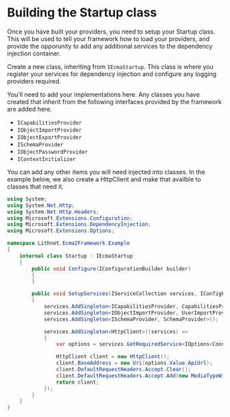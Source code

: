 # Building the Startup class
Once you have built your providers, you need to setup your Startup class.
This will be used to tell your framework how to load your providers, and provide the opporunity to add any additional services to the dependency injection container.

Create a new class, inheriting from `IEcmaStartup`. This class is where you register your services for dependency injection and configure any logging providers required. 

You'll need to add your implementations here. 
Any classes you have created that inherit from the following interfaces provided by the framework are added here.
- `ICapabilitiesProvider`
- `IObjectImportProvider`
- `IObjectExportProvider`
- `ISchemaProvider` 
- `IObjectPasswordProvider`
- `IContextInitializer`

You can add any other items you will need injected into classes. In the example below, we also create a HttpClient and make that availble to classes that need it. 

```cs
using System;
using System.Net.Http;
using System.Net.Http.Headers;
using Microsoft.Extensions.Configuration;
using Microsoft.Extensions.DependencyInjection;
using Microsoft.Extensions.Options;

namespace Lithnet.Ecma2Framework.Example
{
    internal class Startup : IEcmaStartup
    {
        public void Configure(IConfigurationBuilder builder)
        {
        }

        public void SetupServices(IServiceCollection services, IConfigParameters configParameters)
        {
            services.AddSingleton<ICapabilitiesProvider, CapabilitiesProvider>();
            services.AddSingleton<IObjectImportProvider, UserImportProvider>();
            services.AddSingleton<ISchemaProvider, SchemaProvider>();

            services.AddSingleton<HttpClient>((services) =>
            {
                var options = services.GetRequiredService<IOptions<ConnectivityOptions>>();

                HttpClient client = new HttpClient();
                client.BaseAddress = new Uri(options.Value.ApiUrl);
                client.DefaultRequestHeaders.Accept.Clear();
                client.DefaultRequestHeaders.Accept.Add(new MediaTypeWithQualityHeaderValue("application/json"));
                return client;
            });
        }
    }
}
```